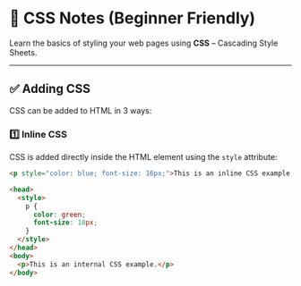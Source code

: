 # 🎨 CSS Notes (Beginner Friendly)

Learn the basics of styling your web pages using **CSS** – Cascading Style Sheets.

---

## ✅ Adding CSS

CSS can be added to HTML in 3 ways:

### 1️⃣ Inline CSS

CSS is added directly inside the HTML element using the `style` attribute:

```html
<p style="color: blue; font-size: 16px;">This is an inline CSS example.</p>

<head>
  <style>
    p {
      color: green;
      font-size: 18px;
    }
  </style>
</head>
<body>
  <p>This is an internal CSS example.</p>
</body>
